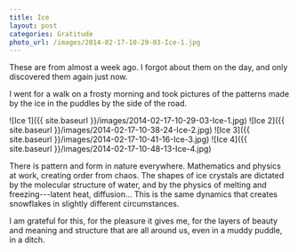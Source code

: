 ```yaml
---
title: Ice
layout: post
categories: Gratitude
photo_url: /images/2014-02-17-10-29-03-Ice-1.jpg
---
```


These are from almost a week ago. I forgot about them on the day, and only
discovered them again just now.

I went for a walk on a frosty morning and took pictures of the patterns made by
the ice in the puddles by the side of the road.

![Ice 1]({{ site.baseurl }}/images/2014-02-17-10-29-03-Ice-1.jpg)
![Ice 2]({{ site.baseurl }}/images/2014-02-17-10-38-24-Ice-2.jpg)
![Ice 3]({{ site.baseurl }}/images/2014-02-17-10-41-16-Ice-3.jpg)
![Ice 4]({{ site.baseurl }}/images/2014-02-17-10-48-13-Ice-4.jpg)

There is pattern and form in nature everywhere. Mathematics and physics at work,
creating order from chaos. The shapes of ice crystals are dictated by the
molecular structure of water, and by the physics of melting and
freezing---latent heat, diffusion... This is the same dynamics that creates
snowflakes in slightly different circumstances.

I am grateful for this, for the pleasure it gives me, for the layers of beauty
and meaning and structure that are all around us, even in a muddy puddle, in a
ditch.
